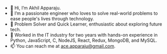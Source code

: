 - 👋 Hi, I’m Akhil Apparaju.
- 🌱 I’m a passionate engineer who loves to solve real-world problems to ease people's lives through technology. 
- 👀 Problem Solver and Quick Learner, enthusiastic about exploring future tech.
- 💞️ Worked in the IT industry for two years with hands-on experience in Python, JavaScript, C, NodeJS, React, Redux, MongoDB, and MySQL. 
- 📫 You can reach me at ace.apparaju@gmail.com. 

<!---
apparajuakhil/apparajuakhil is a ✨ special ✨ repository because its `README.md` (this file) appears on your GitHub profile.
You can click the Preview link to take a look at your changes.
--->
